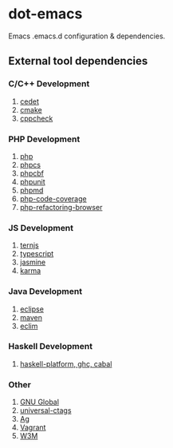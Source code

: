 dot-emacs
=========
Emacs .emacs.d configuration & dependencies.

External tool dependencies
-------------------------
### C/C++ Development
1. [cedet](http://cedet.sourceforge.net/)
2. [cmake](https://cmake.org/)
3. [cppcheck](http://cppcheck.sourceforge.net/)

### PHP Development
1. [php](https://secure.php.net/)
2. [phpcs](https://github.com/squizlabs/PHP_CodeSniffer)
3. [phpcbf](https://github.com/squizlabs/PHP_CodeSniffer)
4. [phpunit](https://github.com/sebastianbergmann/phpunit)
5. [phpmd](https://github.com/phpmd/phpmd)
6. [php-code-coverage](https://github.com/sebastianbergmann/php-code-coverage)
7. [php-refactoring-browser](https://github.com/QafooLabs/php-refactoring-browser)

### JS Development
1. [ternjs](https://github.com/ternjs/tern)
2. [typescript](https://github.com/Microsoft/TypeScript)
3. [jasmine](https://github.com/jasmine/jasmine)
4. [karma](https://github.com/karma-runner/karma)

### Java Development
1. [eclipse](https://www.eclipse.org/downloads/)
2. [maven](http://maven.apache.org/)
3. [eclim](https://github.com/ervandew/eclim)

### Haskell Development
1. [haskell-platform, ghc, cabal](https://www.haskell.org/downloads#platform)

### Other
1. [GNU Global](https://www.gnu.org/software/global/)
2. [universal-ctags](https://github.com/universal-ctags/ctags)
3. [Ag](https://github.com/ggreer/the_silver_searcher)
5. [Vagrant](https://github.com/mitchellh/vagrant)
6. [W3M](http://emacs-w3m.namazu.org/)

